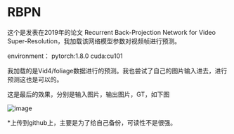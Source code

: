 # RBPN
这个是发表在2019年的论文 Recurrent Back-Projection Network for Video Super-Resolution，我加载该网络模型参数对视频帧进行预测。

environment：
pytorch:1.8.0
cuda:cu101

我加载的是Vid4/foliage数据进行的预测。我也尝试了自己的图片输入进去，进行预测这也是可以的。

这是最后的效果，分别是输入图片，输出图片，GT，如下图

![image](https://user-images.githubusercontent.com/31944875/112632755-81808980-8e73-11eb-9244-27a95938d5cf.png)


*上传到github上，主要是为了给自己备份，可读性不是很强。
